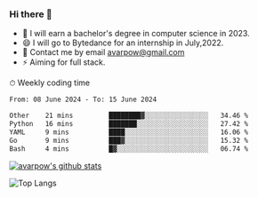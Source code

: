 ### Hi there 👋
<!--I have been a GitHub member for [![Years Badge](https://badges.pufler.dev/years/avarpow)](https://badges.pufler.dev)-->
- 🌱 I will earn a bachelor's degree in computer science in 2023.
- 😄 I will go to Bytedance for an internship in July,2022.
- 💬 Contact me by email avarpow@gmail.com
- ⚡ Aiming for full stack.

<!--💻 Coding Activity Logging

[![Commits Badge](https://badges.pufler.dev/commits/weekly/avarpow)](https://badges.pufler.dev)-->

⏱ Weekly coding time
<!--START_SECTION:waka-->

```txt
From: 08 June 2024 - To: 15 June 2024

Other    21 mins         ████████▓░░░░░░░░░░░░░░░░   34.46 %
Python   16 mins         ███████░░░░░░░░░░░░░░░░░░   27.42 %
YAML     9 mins          ████░░░░░░░░░░░░░░░░░░░░░   16.06 %
Go       9 mins          ███▓░░░░░░░░░░░░░░░░░░░░░   15.32 %
Bash     4 mins          █▓░░░░░░░░░░░░░░░░░░░░░░░   06.74 %
```

<!--END_SECTION:waka-->

[![avarpow's github stats](https://github-readme-stats.vercel.app/api?username=avarpow&count_private=true&show_icons=true&hide=issues&hide_border=true)](https://github.com/anuraghazra/github-readme-stats)

![Top Langs](https://github-readme-stats.vercel.app/api/top-langs/?username=avarpow&layout=compact&hide_border=true) 
<!--[![avarpow's wakatime stats](https://github-readme-stats.vercel.app/api/wakatime?username=avarpow)](https://github.com/anuraghazra/github-readme-stats)-->

